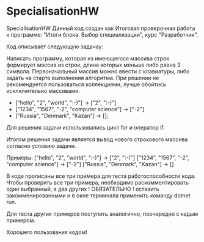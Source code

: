 # SpecialisationHW
 SpecialisationHW
Данный код создан как Итоговая проверочная работа к программе: 
"Итоги блока. Выбор специализации", курс "Разработчик".

Код описывает следующую задачау:

Написать программу, которая из имеющегося массива строк формирует массив из строк, 
длина которых меньше либо равна 3 символа. Первоначальный массив можно ввести с клавиатуры, 
либо задать на старте выполнения алгоритма. При решении не рекомендуется пользоваться коллекциями, 
лучше обойтись исключительно массивами.

* ["hello", "2", "world", ":-)"] -> ["2", ":-)"]
* ["1234", "1567", "-2", "computer science"] -> ["-2"]
* ["Russia", "Denmark", "Kazan"] -> [];

Для решения задачи использовались цикл for и оператор if.

Итогом решения задачи является вывод нового строкового массива согласно условию задачи.

Примеры:
["hello", "2", "world", ":-)"] -> ["2", ":-)"]
["1234", "1567", "-2", "computer science"] -> ["-2"]
["Russia", "Denmark", "Kazan"] -> []

В коде прописаны все три примера для теста работоспособности кода.
Чтобы проверить все три примера, необходимо раскомментировать один выбранный, а два других ! ОБЯЗАТЕЛЬНО ! оставить 
закомменированными и в окне терминала применить команду dotnet run.

Для теста других примеров поступить аналогично, поочередно с кадым примером.

Хорошего пользования кодом!
